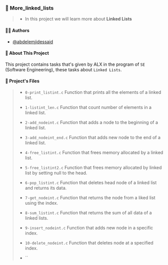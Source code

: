 
### 💬️ More_linked_lists

> - In this project we will learn more about __Linked Lists__


#### 👨‍💼️ Authors

- [@abdelemjidessaid](https://www.github.com/abdelemjidessaid)


#### 🚀 About This Project

This project contains tasks that's given by ALX in the program of `SE` (Software Engineering), these tasks about `Linked Lists`.
#### 📂️ Project's Files

> - `0-print_listint.c` Function that prints all the elements of a linked list.
>
> - `1-listint_len.c` Function that count number of elements in a linked list.
>
> - `2-add_nodeint.c` Function that adds a node to the beginning of a linked list.
>
> - `3-add_nodeint_end.c` Function that adds new node to the end of a linked list.
>
> - `4-free_listint.c` Function that frees memory allocated by a linked list.
>
> - `5-free_listint2.c` Function that frees memory allocated by linked list by setting null to the head.
>
> - `6-pop_listint.c` Function that deletes head node of a linked list and returns its data.
>
> - `7-get_nodeint.c` Function that returns the node from a liked list using the index.
>
> - `8-sum_listint.c` Function that returns the sum of all data of a linked lists.
>
> - `9-insert_nodeint.c` Function that adds new node in a specific index.
>
> - `10-delete_nodeint.c` Function that deletes node at a specified index.
>
> - ``
